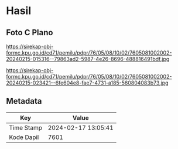 # Hasil

## Foto C Plano

https://sirekap-obj-formc.kpu.go.id/cd71/pemilu/pdpr/76/05/08/10/02/7605081002002-20240215-015316--79863ad2-5987-4e26-8696-488816491bdf.jpg

https://sirekap-obj-formc.kpu.go.id/cd71/pemilu/pdpr/76/05/08/10/02/7605081002002-20240215-023421--6fe604e8-fae7-4731-a185-560804083b73.jpg


## Metadata

| Key        | Value               |
| ---------- | ------------------- |
| Time Stamp | 2024-02-17 13:05:41 |
| Kode Dapil | 7601                |



